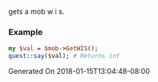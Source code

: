 gets a mob w i s.
### Example

```perl
my $val = $mob->GetWIS();
quest::say($val); # Returns int
```


Generated On 2018-01-15T13:04:48-08:00